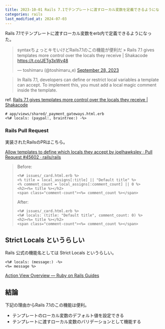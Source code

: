 ```yaml
---
title: 2023-10-01 Rails 7.1でテンプレートに渡すローカル変数を定義できるようになった (Strict Locals)
categories: rails
last_modified_at: 2024-07-03
---
```


Rails 7.1でテンプレートに渡すローカル変数をerb内で定義できるようになった。

<blockquote class="twitter-tweet"><p lang="ja" dir="ltr">syntaxちょっとキモいけどRails7.1のこの機能が便利だ » Rails 7.1 gives templates more control over the locals they receive | Shakacode <a href="https://t.co/JETg3xWv48">https://t.co/JETg3xWv48</a></p>&mdash; toshimaru (@toshimaru_e) <a href="https://twitter.com/toshimaru_e/status/1707263853170753847?ref_src=twsrc%5Etfw">September 28, 2023</a></blockquote> <script async src="https://platform.twitter.com/widgets.js" charset="utf-8"></script>

> In Rails 7.1, developers can define or restrict local variables a template can accept. To implement this, you must add a local magic comment inside the template.

ref. [Rails 7.1 gives templates more control over the locals they receive \| Shakacode](https://www.shakacode.com/blog/rails-7-1-allows-templates-to-define-accepted-locals/#in-rails-71)

```erb
# app/views/shared/_payment_gateways.html.erb
<%# locals: (paypal:, braintree:) -%>
```

### Rails Pull Request

実装されたRailsのPRはこちら。

[Allow templates to define which locals they accept by joelhawksley · Pull Request #45602 · rails/rails](https://github.com/rails/rails/pull/45602)

> Before:
>
> ```erb
> <%# issues/_card.html.erb %>
> <% title = local_assigns[:title] || "Default title" %>
> <% comment_count = local_assigns[:comment_count] || 0 %>
> <h2><%= title %></h2>
> <span class="comment-count"><%= comment_count %></span>
> ```
>
> After:
>
> ```erb
> <%# issues/_card.html.erb %>
> <%# locals: (title: "Default title", comment_count: 0) %>
> <h2><%= title %></h2>
> <span class="comment-count"><%= comment_count %></span>
> ```

## Strict Locals というらしい

Rails 公式の機能名としては Strict Locals というらしい。

```erb
<%# locals: (message:) -%>
<%= message %>
```

[Action View Overview — Ruby on Rails Guides](https://edgeguides.rubyonrails.org/action_view_overview.html#strict-locals)

## 結論

下記の理由からRails 7.1のこの機能は便利。

- テンプレートのローカル変数のデフォルト値を設定できる
- テンプレートに渡すローカル変数のバリデーションとして機能する

